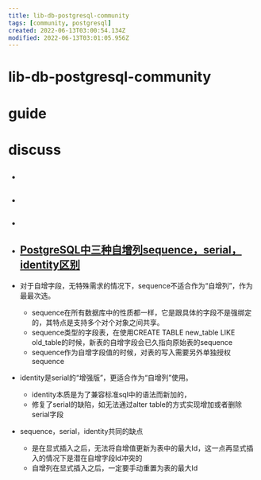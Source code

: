 ```yaml
---
title: lib-db-postgresql-community
tags: [community, postgresql]
created: 2022-06-13T03:00:54.134Z
modified: 2022-06-13T03:01:05.956Z
---
```


# lib-db-postgresql-community

# guide

# discuss
- ## 

- ## 

- ## 

- ## [PostgreSQL中三种自增列sequence，serial，identity区别](https://www.cnblogs.com/wy123/p/13367486.html)
- 对于自增字段，无特殊需求的情况下，sequence不适合作为“自增列”，作为最最次选。
  - sequence在所有数据库中的性质都一样，它是跟具体的字段不是强绑定的，其特点是支持多个对个对象之间共享。
  - sequence类型的字段表，在使用CREATE TABLE new_table LIKE old_table的时候，新表的自增字段会已久指向原始表的sequence
  - sequence作为自增字段值的时候，对表的写入需要另外单独授权sequence
- identity是serial的“增强版”，更适合作为“自增列”使用。
  - identity本质是为了兼容标准sql中的语法而新加的，
  - 修复了serial的缺陷，如无法通过alter table的方式实现增加或者删除serial字段
- sequence，serial，identity共同的缺点
  - 是在显式插入之后，无法将自增值更新为表中的最大Id，这一点再显式插入的情况下是潜在自增字段Id冲突的
  - 自增列在显式插入之后，一定要手动重置为表的最大Id

